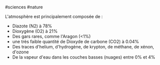 #sciences #nature 

L'atmosphère est principalement composée de :
- Diazote (N2) à 78%
- Dioxygène (O2) à 21%
- Des gars rares, comme l'Aragon (<1%)
- une très faible quantité de Dioxyde de carbone (CO2) à 0.04%
- Des traces d'helium, d'hydrogène, de krypton, de méthane, de xénon, d'ozone
- De la vapeur d'eau dans les couches basses (nuages) entre 0% et 4%